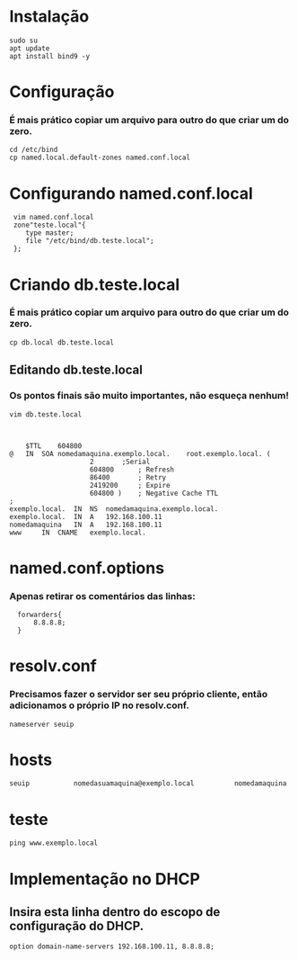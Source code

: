 # Instalação 
    sudo su
    apt update
    apt install bind9 -y
    
# Configuração 
### É mais prático copiar um arquivo para outro do que criar um do zero.
    cd /etc/bind
    cp named.local.default-zones named.conf.local
    
# Configurando named.conf.local
     vim named.conf.local
     zone"teste.local"{
        type master;
        file "/etc/bind/db.teste.local";
     };
     
# Criando db.teste.local
### É mais prático copiar um arquivo para outro do que criar um do zero.
    cp db.local db.teste.local
    
  ## Editando db.teste.local
  ### Os pontos finais são muito importantes, não esqueça nenhum!
    vim db.teste.local
    
    
    
    	$TTL	604800
	@	IN	SOA	nomedamaquina.exemplo.local.	root.exemplo.local. (
						2		;Serial
						604800		; Refresh
						86400		; Retry
						2419200		; Expire
						604800 )	; Negative Cache TTL
	;
	exemplo.local.	IN	NS	nomedamaquina.exemplo.local.
	exemplo.local.	IN	A	192.168.100.11
	nomedamaquina	IN	A	192.168.100.11
	www		IN	CNAME	exemplo.local.
    
 # named.conf.options
 ### Apenas retirar os comentários das linhas:
      forwarders{
          8.8.8.8;
      }
      
 # resolv.conf
 ### Precisamos fazer o servidor ser seu próprio cliente, então adicionamos o próprio IP no resolv.conf.
    nameserver seuip
    
 # hosts
 
    seuip           nomedasuamaquina@exemplo.local          nomedamaquina
    
 # teste
    ping www.exemplo.local
    
 # Implementação no DHCP
##  Insira esta linha dentro do escopo de configuração do DHCP.
	option domain-name-servers 192.168.100.11, 8.8.8.8;
					
    
